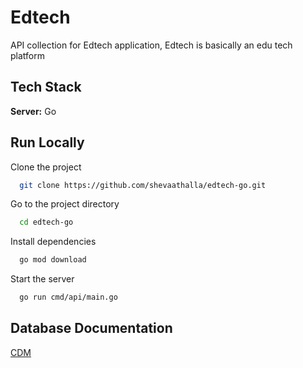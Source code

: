 # Edtech

API collection for Edtech application, Edtech is basically an edu tech platform

## Tech Stack

**Server:** Go


## Run Locally

Clone the project

```bash
  git clone https://github.com/shevaathalla/edtech-go.git
```

Go to the project directory

```bash
  cd edtech-go
```

Install dependencies

```bash
  go mod download
```

Start the server

```bash
  go run cmd/api/main.go
```


## Database Documentation

[CDM](https://dbdocs.io/shevaathalla/edtech)
